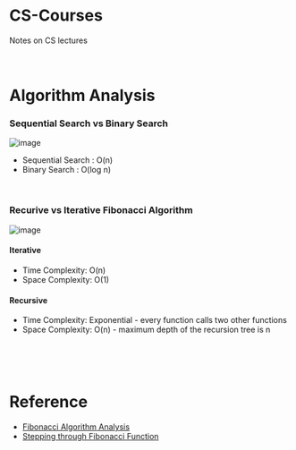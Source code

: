 # CS-Courses
Notes on CS lectures
</br></br></br>



# Algorithm Analysis
### Sequential Search vs Binary Search
![image](https://github.com/juho-creator/CS-Courses/assets/72856990/f718afd1-62c9-465a-ba43-2e0e966f1a0b)
- Sequential Search : O(n)
- Binary Search : O(log n)
</br>

### Recurive vs Iterative Fibonacci Algorithm
![image](https://github.com/juho-creator/CS-Courses/assets/72856990/2b75cf2c-3cb6-40d9-a744-7ca3105f4169)

#### Iterative
- Time Complexity: O(n) 
- Space Complexity: O(1)

#### Recursive
- Time Complexity: Exponential - every function calls two other functions
- Space Complexity: O(n) - maximum depth of the recursion tree is n


</br></br></br>

# Reference
- [Fibonacci Algorithm Analysis](https://www.geeksforgeeks.org/program-for-nth-fibonacci-number/)
- [Stepping through Fibonacci Function](https://www.youtube.com/watch?v=zg-ddPbzcKM)
